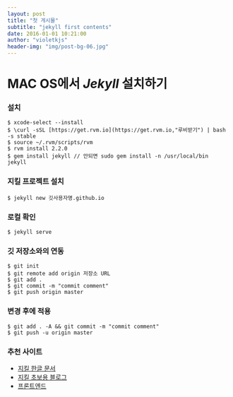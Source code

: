 ```yaml
---
layout: post
title: "첫 게시물"
subtitle: "jekyll first contents"
date: 2016-01-01 10:21:00
author: "violetkjs"
header-img: "img/post-bg-06.jpg"
---
```


# MAC OS에서 *Jekyll* 설치하기


### 설치
~~~
$ xcode-select --install
$ \curl -sSL [https://get.rvm.io](https://get.rvm.io,"루비받기") | bash -s stable
$ source ~/.rvm/scripts/rvm
$ rvm install 2.2.0
$ gem install jekyll // 안되면 sudo gem install -n /usr/local/bin jekyll
~~~


### 지킬 프로젝트 설치
~~~
$ jekyll new 깃사용자명.github.io
~~~


### 로컬 확인
~~~
$ jekyll serve
~~~


### 깃 저장소와의 연동
~~~
$ git init
$ git remote add origin 저장소 URL
$ git add .
$ git commit -m "commit comment"
$ git push origin master
~~~


### 변경 후에 적용
~~~
$ git add . -A && git commit -m "commit comment"
$ git push -u origin master
~~~


### 추천 사이트

* [지킬 한글 문서](http://jekyllrb-ko.github.io/)
* [지킬 초보용 블로그](https://vjinn.github.io/about/)
* [프론트엔드](http://webberstudy.com)
